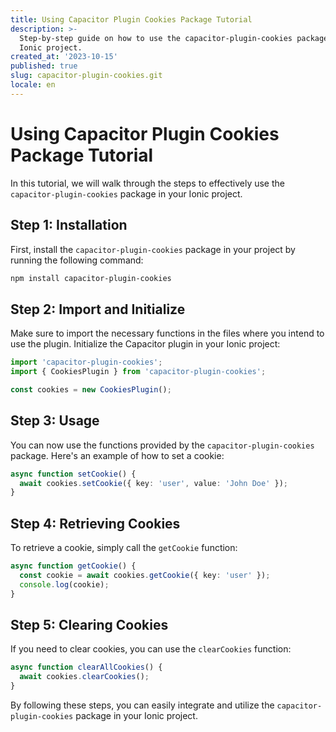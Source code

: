 ```yaml
---
title: Using Capacitor Plugin Cookies Package Tutorial
description: >-
  Step-by-step guide on how to use the capacitor-plugin-cookies package in your
  Ionic project.
created_at: '2023-10-15'
published: true
slug: capacitor-plugin-cookies.git
locale: en
---
```


# Using Capacitor Plugin Cookies Package Tutorial

In this tutorial, we will walk through the steps to effectively use the `capacitor-plugin-cookies` package in your Ionic project.

## Step 1: Installation

First, install the `capacitor-plugin-cookies` package in your project by running the following command:

```bash
npm install capacitor-plugin-cookies
```

## Step 2: Import and Initialize

Make sure to import the necessary functions in the files where you intend to use the plugin. Initialize the Capacitor plugin in your Ionic project:

```typescript
import 'capacitor-plugin-cookies';
import { CookiesPlugin } from 'capacitor-plugin-cookies';

const cookies = new CookiesPlugin();
```

## Step 3: Usage

You can now use the functions provided by the `capacitor-plugin-cookies` package. Here's an example of how to set a cookie:

```typescript
async function setCookie() {
  await cookies.setCookie({ key: 'user', value: 'John Doe' });
}
```

## Step 4: Retrieving Cookies

To retrieve a cookie, simply call the `getCookie` function:

```typescript
async function getCookie() {
  const cookie = await cookies.getCookie({ key: 'user' });
  console.log(cookie);
}
```

## Step 5: Clearing Cookies

If you need to clear cookies, you can use the `clearCookies` function:

```typescript
async function clearAllCookies() {
  await cookies.clearCookies();
}
```

By following these steps, you can easily integrate and utilize the `capacitor-plugin-cookies` package in your Ionic project.
```
